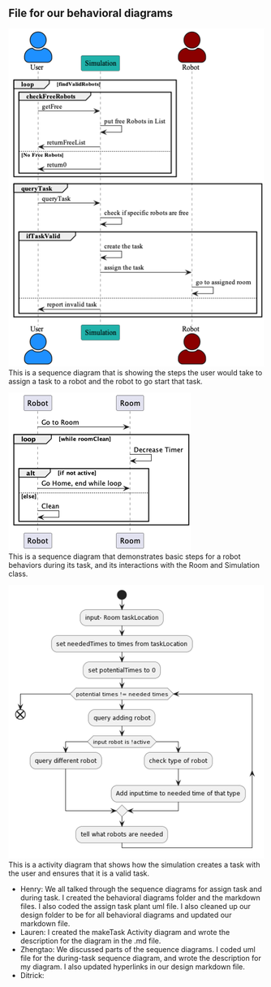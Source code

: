 ## File for our behavioral diagrams
![AssignTask Sequence Diagram](AssignTaskSQ.png) <br>
This is a sequence diagram that is showing the steps the user would take to assign a task to a robot and the robot to go start that task.

![duringTask Sequence Diagram](duringTaskSQ.png) <br>
This is a sequence diagram that demonstrates basic steps for a robot behaviors during its task, and its interactions with the Room and Simulation class.

![makeTask Activity Diagram](makeTaskAD.png) <br>
This is a activity diagram that shows how the simulation creates a task with the user and ensures that it is a valid task.


* Henry: We all talked through the sequence diagrams for assign task and during task. I created the behavioral diagrams folder and the markdown files. I also coded the assign task plant uml file. I also cleaned up our design folder to be for all behavioral diagrams and updated our markdown file.
* Lauren: I created the makeTask Activity diagram and wrote the description for the diagram in the .md file.
* Zhengtao: We discussed parts of the sequence diagrams. I coded uml file for the during-task sequence diagram, and wrote the description for my diagram. I also updated hyperlinks in our design markdown file.
* Ditrick: 
